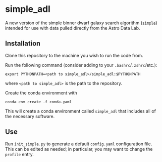 # simple_adl
A new version of the simple binner dwarf galaxy search algorithm ([`simple`](https://github.com/DarkEnergySurvey/simple)) intended for use with data pulled directly from the Astro Data Lab.

## Installation

Clone this repository to the machine you wish to run the code from.

Run the following command (consider adding to your `.bashrc`/`.zshrc`/etc.):
```
export PYTHONPATH=<path to simple_adl>/simple_adl:$PYTHONPATH
```
where `<path to simple_adl>` is the path to the repository.

Create the conda environment with
```
conda env create -f conda.yaml
```
This will create a conda environment called `simple_adl` that includes all of the necessary software.

## Use

Run `init_simple.py` to generate a default `config.yaml` configuration file.
This can be edited as needed; in particular, you may want to change the `profile` entry.

